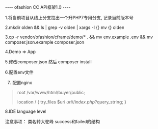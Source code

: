 ---- ofashion CC API框架1.0 ----




1.将当前项目从线上分支拉出一个升PHP7专用分支, 记录当前版本号

2.mkdir olden && ls | grep -v olden | xargs -I {} mv {} olden

3.cp -r vendor/ofashion/cframe/demo/* . && mv env.example .env && mv composer.json.example composer.json
 
4.Demo => App

5.修改composer.json 然后 composer install

6.配置env文件

7. 配置nginx
>    root /var/www/html/buyer/public;
>
>    location / {
>        try_files $uri $uri/ /index.php?$query_string;
>    }

8.IDE language level


注意事项：
类名转大驼峰
success和failed的结构